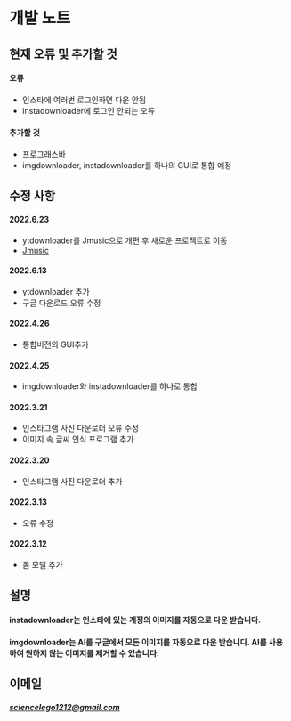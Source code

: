# 개발 노트

## 현재 오류 및 추가할 것
#### 오류
 - 인스타에 여러번 로그인하면 다운 안됨
 - instadownloader에 로그인 안되는 오류

#### 추가할 것
 - 프로그래스바
 - imgdownloader, instadownloader를 하나의 GUI로 통합 예정

## 수정 사항
#### 2022.6.23
 - ytdownloader를 Jmusic으로 개편 후 새로운 프로젝트로 이동
 - [Jmusic](https://github.com/leejuneyeol/Jmusic "Jmusic으로")

#### 2022.6.13
 - ytdownloader 추가
 - 구글 다운로드 오류 수정

#### 2022.4.26
 - 통합버전의 GUI추가

#### 2022.4.25
 - imgdownloader와 instadownloader를 하나로 통합

#### 2022.3.21
- 인스타그램 사진 다운로더 오류 수정
- 이미지 속 글씨 인식 프로그램 추가

#### 2022.3.20
- 인스타그램 사진 다운로더 추가

#### 2022.3.13
- 오류 수정

#### 2022.3.12
- 몸 모델 추가

## 설명
#### instadownloader는 인스타에 있는 계정의 이미지를 자동으로 다운 받습니다.
#### imgdownloader는 AI를 구글에서 모든 이미지를 자동으로 다운 받습니다. AI를 사용하여 원하지 않는 이미지를 제거할 수 있습니다.

## 이메일
##### <sciencelego1212@gmail.com>